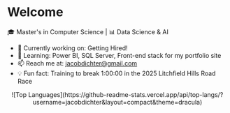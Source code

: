 # Welcome

🎓 Master's in Computer Science | 📊 Data Science & AI  

- 🔭 Currently working on: Getting Hired!
- 🌱 Learning: Power BI, SQL Server, Front-end stack for my portfolio site
- 📫 Reach me at: jacobdichter@gmail.com
- 💡 Fun fact: Training to break 1:00:00 in the 2025 Litchfield Hills Road Race

<div align="center">
![Top Languages](https://github-readme-stats.vercel.app/api/top-langs/?username=jacobdichter&layout=compact&theme=dracula)
</div>

